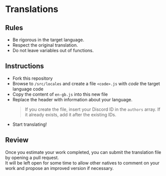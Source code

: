 # Translations

## Rules
- Be rigorous in the target language.
- Respect the original translation.
- Do not leave variables out of functions.

## Instructions
- Fork this repository
- Browse to `/src/locales` and create a file `<code>.js` with *code* the target language code
- Copy the content of `en-gb.js` into this new file
- Replace the header with information about your language.
  > If you create the file, insert your Discord ID in the `authors` array. If it already exists, add it after the existing IDs.
- Start translating!

## Review
Once you estimate your work completed, you can submit the translation file by opening a pull request.  
It will be left open for some time to allow other natives to comment on your work and propose an improved version if necessary.
